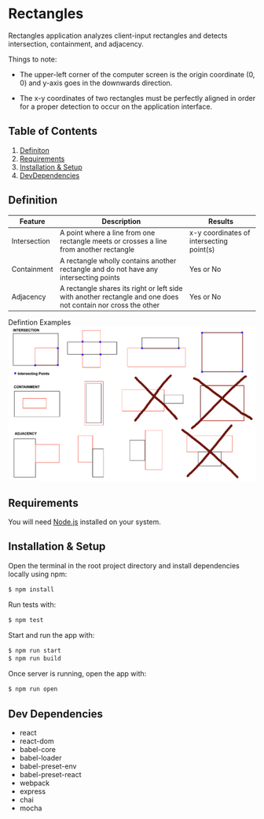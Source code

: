 # Rectangles
Rectangles application analyzes client-input rectangles and detects intersection, containment, and adjacency. 

Things to note: 
- The upper-left corner of the computer screen is the origin coordinate (0, 0) and y-axis goes in the downwards direction. 

- The x-y coordinates of two rectangles must be perfectly aligned in order for a proper detection to occur on the application interface. 

## Table of Contents

1. [Definiton](#defintion)
2. [Requirements](#requirements)
3. [Installation & Setup](#setup)
4. [DevDependencies](#dev)

## Definition <a name="definiton"></a>

| Feature | Description | Results
| --- | --- | --- |
| Intersection | A point where a line from one rectangle meets or crosses a line from another rectangle | x-y coordinates of intersecting point(s) |
| Containment | A rectangle wholly contains another rectangle and do not have any intersecting points | Yes or No |
| Adjacency | A rectangle shares its right or left side with another rectangle and one does not contain nor cross the other | Yes or No |

Defintion Examples
![image info](./rectangles_examples.png)

## Requirements <a name="requirements"></a>
You will need [Node.js](https://nodejs.org/en/) installed on your system.

## Installation & Setup <a name="setup"></a>


Open the terminal in the root project directory and install dependencies locally using npm:

```bash
$ npm install
```

Run tests with: 

```bash
$ npm test
```

Start and run the app with: 

```bash
$ npm run start
$ npm run build
```

Once server is running, open the app with: 

```bash
$ npm run open
```

## Dev Dependencies <a name="dev"></a>
- react
- react-dom
- babel-core
- babel-loader
- babel-preset-env
- babel-preset-react
- webpack
- express
- chai
- mocha
